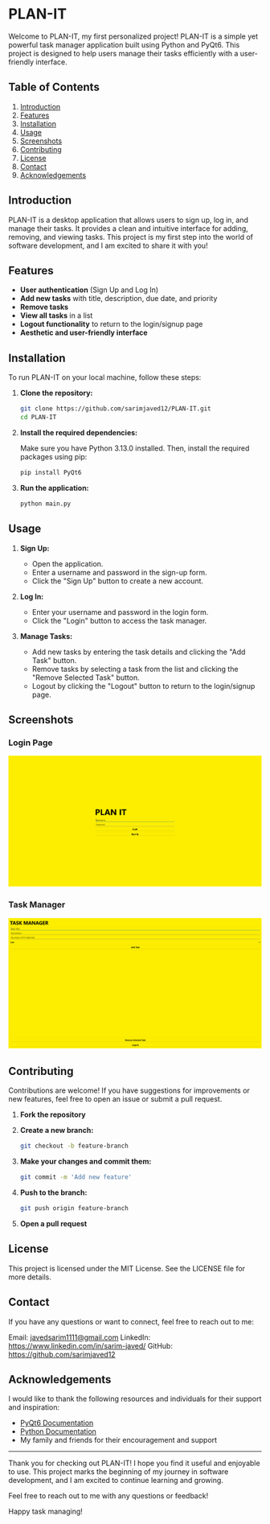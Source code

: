 # PLAN-IT

Welcome to PLAN-IT, my first personalized project! PLAN-IT is a simple yet powerful task manager application built using Python and PyQt6. This project is designed to help users manage their tasks efficiently with a user-friendly interface.

## Table of Contents

1. [Introduction](#introduction)
2. [Features](#features)
3. [Installation](#installation)
4. [Usage](#usage)
5. [Screenshots](#screenshots)
6. [Contributing](#contributing)
7. [License](#license)
8. [Contact](#contact)
9. [Acknowledgements](#acknowledgements)

## Introduction

PLAN-IT is a desktop application that allows users to sign up, log in, and manage their tasks. It provides a clean and intuitive interface for adding, removing, and viewing tasks. This project is my first step into the world of software development, and I am excited to share it with you!

## Features

- **User authentication** (Sign Up and Log In)
- **Add new tasks** with title, description, due date, and priority
- **Remove tasks**
- **View all tasks** in a list
- **Logout functionality** to return to the login/signup page
- **Aesthetic and user-friendly interface**

## Installation

To run PLAN-IT on your local machine, follow these steps:

1. **Clone the repository:**

    ```bash
    git clone https://github.com/sarimjaved12/PLAN-IT.git
    cd PLAN-IT
    ```

2. **Install the required dependencies:**

    Make sure you have Python 3.13.0 installed. Then, install the required packages using pip:

    ```bash
    pip install PyQt6
    ```

3. **Run the application:**

    ```bash
    python main.py
    ```

## Usage

1. **Sign Up:**

    - Open the application.
    - Enter a username and password in the sign-up form.
    - Click the "Sign Up" button to create a new account.

2. **Log In:**

    - Enter your username and password in the login form.
    - Click the "Login" button to access the task manager.

3. **Manage Tasks:**

    - Add new tasks by entering the task details and clicking the "Add Task" button.
    - Remove tasks by selecting a task from the list and clicking the "Remove Selected Task" button.
    - Logout by clicking the "Logout" button to return to the login/signup page.

## Screenshots

### Login Page
![Login Page](screenshots/login.png)

### Task Manager
![Task Manager](screenshots/task_manager.png)

## Contributing

Contributions are welcome! If you have suggestions for improvements or new features, feel free to open an issue or submit a pull request.

1. **Fork the repository**
2. **Create a new branch:**

    ```bash
    git checkout -b feature-branch
    ```

3. **Make your changes and commit them:**

    ```bash
    git commit -m 'Add new feature'
    ```

4. **Push to the branch:**

    ```bash
    git push origin feature-branch
    ```

5. **Open a pull request**

## License

This project is licensed under the MIT License. See the LICENSE file for more details.

## Contact

If you have any questions or want to connect, feel free to reach out to me:

Email: javedsarim1111@gmail.com
LinkedIn: https://www.linkedin.com/in/sarim-javed/
GitHub: https://github.com/sarimjaved12

## Acknowledgements

I would like to thank the following resources and individuals for their support and inspiration:

- [PyQt6 Documentation](https://www.riverbankcomputing.com/static/Docs/PyQt6/)
- [Python Documentation](https://docs.python.org/3/)
- My family and friends for their encouragement and support

---

Thank you for checking out PLAN-IT! I hope you find it useful and enjoyable to use. This project marks the beginning of my journey in software development, and I am excited to continue learning and growing.

Feel free to reach out to me with any questions or feedback!

Happy task managing!
